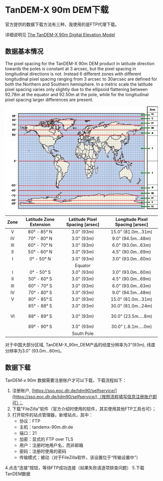 # TanDEM-X 90m DEM下载

官方提供的数据下载方法有三种，我使用的是FTP代理下载。

详细说明见 [The TanDEM-X 90m Digital Elevation Model](https://geoservice.dlr.de/web/dataguide/tdm90/)

## 数据基本情况

The pixel spacing for the TanDEM-X 90m DEM product in latitude direction towards the poles is constant at 3 arcsec, but the pixel spacing in longitudinal directions is not. Instead 6 different zones with different longitudinal pixel spacing ranging from 3 arcsec to 30arcsec are defined for both the Northern and Southern hemisphere. In a metric scale the latitude pixel spacing varies only slightly due to the ellipsoid flattening between 92.78m at the equator and 92.50m at the pole, while for the longitudinal pixel spacing larger differences are present.

![TanDEM-X_90m_DEM_PixelspacingZones](pics/TanDEM-X_90m_DEM_PixelspacingZones.png)

Zone | Latitude Zone Extension |Latitude Pixel Spacing [arsec] |Longitude Pixel Spacing [arsec]
:---:|:---:|:---:|:---:
V|80° - 85° N|3.0" (93m)|15.0" (81.0m...31m)
IV|70° - 80° N|3.0" (93m)|9.0" (94.5m...48m)
III|60° - 70° N|3.0" (93m)| 6.0" (93.0m...63m)
II|50° - 60° N|3.0" (93m)| 4.5" (90.0m...69m)
I|  0° - 50° N|3.0" (93m)| 3.0" (93.0m...60m)
|||Equator|
I|  0° - 50° S|3.0" (93m)| 3.0" (93.0m...60m)
II|50° - 60° S|3.0" (93m)| 4.5" (90.0m...69m)
III|60° - 70° S|3.0" (93m)| 6.0" (93.0m...63m)
IV|70° - 80° S|3.0" (93m)|9.0" (94.5m...48m)
V|80° - 85° S|3.0" (93m)|15.0" (81.0m...31m)
 VI|85° - 88° S<br></br>88° - 89° S<br></br>89° - 90° S|3.0" (93m)<br></br>3.0" (93m)<br></br>3.0" (93m)|30.0" (81.0m...24m)<br></br>30.0" (23.5m.....8m)<br></br>30.0" (..8.1m.....0m)
|||South Pole|

对于中国大部分区域, TanDEM-X_90m_DEM产品的经度分辨率为3"(93m), 纬度分辨率为3.0" (93.0m...60m)。

## 数据下载

TanDEM-x 90m 数据需要注册账户才可以下载，下载流程如下：

1. 注册账户, [https://sso.eoc.dlr.de/tdm90/selfservice/](https://sso.eoc.dlr.de/tdm90/selfservice/)（按照流程填写信息注册账户即可）；
2. 下载"FileZilla"软件（官方介绍时使用的软件，其实使用其他FTP工具也可）；
3. 打开软件的站点管理器，新增站点，其中：
   - 协议：FTP
   - 主机：tandemx-90m.dlr.de
   - 端口：21
   - 加密：显式的 FTP over TLS
   - 用户：注册时地用户名，而非邮箱
   - 密码：注册时使用的密码
   - 传输模式：被动（对于FileZilla软件，该设置位于“传输设置中”）
  
4.点击“连接”按钮，等待FTP成功连接（如果失败请逐项排查问题）
5.下载TanDEM数据
